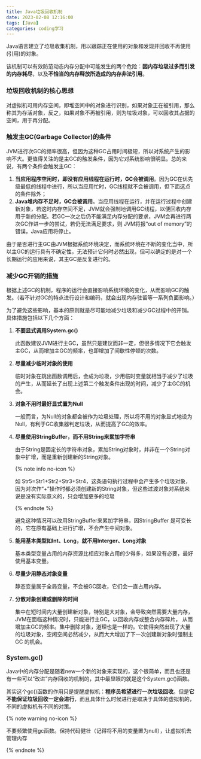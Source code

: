 ```yaml
---
title: Java垃圾回收机制
date: 2023-02-08 12:16:00
tags: [Java]
categories: coding学习
---
```


Java语言建立了垃圾收集机制，用以跟踪正在使用的对象和发现并回收不再使用(引用)的对象。

该机制可以有效防范动态内存分配中可能发生的两个危险：**因内存垃圾过多而引发的内存耗尽**，以及**不恰当的内存释放所造成的内存非法引用**。

### 垃圾回收机制的核心思想

对虚拟机可用内存空间，即堆空间中的对象进行识别，如果对象正在被引用，那么称其为存活对象，反之，如果对象不再被引用，则为垃圾对象，可以回收其占据的空间，用于再分配。

### 触发主GC(Garbage Collector)的条件

JVM进行次GC的频率很高，但因为这种GC占用时间极短，所以对系统产生的影响不大。更值得关注的是主GC的触发条件，因为它对系统影响很明显。总的来说，有两个条件会触发主GC：

1. **当应用程序空闲时，即没有应用线程在运行时，GC会被调用**。因为GC在优先级最低的线程中进行，所以当应用忙时，GC线程就不会被调用，但下面这点的条件除外；
2. **Java堆内存不足时，GC会被调用**。当应用线程在运行，并在运行过程中创建新对象，若这时内存空间不足，JVM就会强制地调用GC线程，以便回收内存用于新的分配。若GC一次之后仍不能满足内存分配的要求，JVM会再进行两次GC作进一步的尝试，若仍无法满足要求，则 JVM将报“out of memory”的错误，Java应用将停止。

由于是否进行主GC由JVM根据系统环境决定，而系统环境在不断的变化当中，所以主GC的运行具有不确定性，无法预计它何时必然出现，但可以确定的是对一个长期运行的应用来说，其主GC是反复进行的。

### 减少GC开销的措施

根据上述GC的机制，程序的运行会直接影响系统环境的变化，从而影响GC的触发。（若不针对GC的特点进行设计和编码，就会出现内存驻留等一系列负面影响。）

为了避免这些影响，基本的原则就是尽可能地减少垃圾和减少GC过程中的开销。具体措施包括以下几个方面：

1. **不要显式调用System.gc()**

   此函数建议JVM进行主GC，虽然只是建议而非一定，但很多情况下它会触发主GC，从而增加主GC的频率，也即增加了间歇性停顿的次数。

2. **尽量减少临时对象的使用**

   临时对象在跳出函数调用后，会成为垃圾，少用临时变量就相当于减少了垃圾的产生，从而延长了出现上述第二个触发条件出现的时间，减少了主GC的机会。

3. **对象不用时最好显式置为Null**

   一般而言，为Null的对象都会被作为垃圾处理，所以将不用的对象显式地设为Null，有利于GC收集器判定垃圾，从而提高了GC的效率。

4. **尽量使用StringBuffer，而不用String来累加字符串**

   由于String是固定长的字符串对象，累加String对象时，并非在一个String对象中扩增，而是重新创建新的String对象。

   {% note info no-icon %}

   如 Str5=Str1+Str2+Str3+Str4，这条语句执行过程中会产生多个垃圾对象，因为对次作“+”操作时都必须创建新的String对象，但这些过渡对象对系统来说是没有实际意义的，只会增加更多的垃圾

   {% endnote %}

   避免这种情况可以改用StringBuffer来累加字符串，因StringBuffer 是可变长的，它在原有基础上进行扩增，不会产生中间对象。

5. **能用基本类型如Int、Long，就不用Interger、Long对象**

   基本类型变量占用的内存资源比相应对象占用的少得多，如果没有必要，最好使用基本变量。

6. **尽量少用静态对象变量**

   静态变量属于全局变量，不会被GC回收，它们会一直占用内存。

7. **分散对象创建或删除的时间**

   集中在短时间内大量创建新对象，特别是大对象，会导致突然需要大量内存，JVM在面临这种情况时，只能进行主GC，以回收内存或整合内存碎片， 从而增加主GC的频率。集中删除对象，道理也是一样的。它使得突然出现了大量的垃圾对象，空闲空间必然减少，从而大大增加了下一次创建新对象时强制主GC 的机会。

### System.gc()

Java中的内存分配是随着new一个新的对象来实现的，这个很简单，而且也还是有一些可以“改进”内存回收的机制的，其中最显眼的就是这个System.gc()函数。

其实这个gc()函数的作用只是提醒虚拟机：**程序员希望进行一次垃圾回收**。但是**它不能保证垃圾回收一定会进行**，而且具体什么时候进行是取决于具体的虚拟机的，不同的虚拟机有不同的对策。

{% note warning no-icon %}

不要频繁使用gc函数。保持代码健壮（记得将不用的变量置为null），让虚拟机去管理内存

{% endnote %}